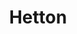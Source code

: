 ---
title: 'Hetton'
altTitle: 'Cafes in Hetton'
url: '/locations/hetton/'
type: 'location'
id: 'hetton'
geolocation:
  lat: 54.9783
  long: 1.6178
population: null
area: null
history: null
landmarks: null
climate: null
economy: null
content: "Hetton-le-Hole is a small town in the North East of England with a rich industrial heritage. Despite its size, it has a number of great independent cafes that are worth checking out. Whether you're looking for a cozy spot to read a book or a lively atmosphere to catch up with friends, there's something for everyone. One popular option is Hetton Coffee Company, which offers a range of specialty coffees and freshly baked pastries. Another great choice is The Cafe on the Front, which has a lovely outdoor seating area and serves up delicious breakfast and lunch options. Finally, The Hetton Social Club is a great spot to enjoy a drink and socialize with the locals."
images:
  header:
    src: '/images/locations/gateshead-quayside-north-east-england.jpeg'
    alt: 'Gateshead Quayside, North East England'
    width: 1920
    height: 1024
  thumbnail:
    src: '/images/locations/gateshead-quayside-north-east-england.jpeg'
    alt: 'Gateshead Quayside, North East England'
    width: 400
    height: 300
head:
  title: 'Cafes in Hetton : Explore Cafes and Coffee Blends Across Tyne & Wear'
  meta:
    - name: 'keywords'
      content: 'cafe finder, coffee shop locator, cafe reviews, cafe events, cafe news, speciality coffee, cafe blog, coffee culture'
    - name: 'robots'
      content: 'index, follow'
    - name: 'author'
      content: 'Chris Prusakiewicz with ChatGPT'
    - name: 'copyright'
      content: '© 2023 The Coffee Detectives'
settings:
  slider: false
---
